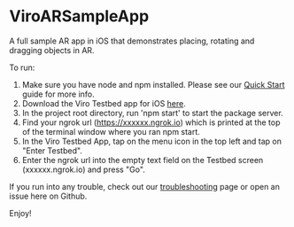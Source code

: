 # ViroARSampleApp

A full sample AR app in iOS that demonstrates placing, rotating and dragging objects in AR. 

To run:
1. Make sure you have node and npm installed. Please see our [Quick Start](http://docs.viromedia.com/docs/quick-start) guide for more info. 
2. Download the Viro Testbed app for iOS [here](https://itunes.apple.com/us/app/viro-media/id1163100576?mt=8).
3. In the project root directory, run 'npm start' to start the package server.
4. Find your ngrok url (https://xxxxxx.ngrok.io) which is printed at the top of the terminal window where you ran npm start.
5. In the Viro Testbed App, tap on the menu icon in the top left and tap on "Enter Testbed".
6. Enter the ngrok url into the empty text field on the Testbed screen (xxxxxx.ngrok.io) and press "Go".

If you run into any trouble, check out our [troubleshooting](http://docs.viromedia.com/docs/troubleshooting) page or open an issue here on Github.

Enjoy!

